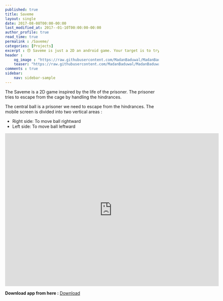 ```yaml
---
published: true
title: Saveme
layout: single
date: 2017-08-08T00:00-00:00
last_modified_at: 2017--01-10T00:00:00-00:00
author_profile: true
read_time: true
permalink : /Saveme/
categories: [Projects]
excerpt : 😞 Saveme is just a 2D an android game. Your target is to try to escape from the cage to get more scores.
header :
    og_image : "https://raw.githubusercontent.com/MadanBaduwal/MadanBaduwal.github.io/main/images/4.savemegit.jpg"
    teaser: "https://raw.githubusercontent.com/MadanBaduwal/MadanBaduwal.github.io/main/images/4.savemegit.jpg"
comments : true
sidebar:
    nav: sidebar-sample
---
```


The Saveme is a 2D game inspired by the life of the prisoner. 
The prisoner tries to escape from the cage by handling the hindrances. 

The central ball is a prisoner we need to escape from the hindrances. The mobile screen is divided into two vertical areas :
*  Right side: To move ball rightward
*  Left side: To move ball leftward

<iframe width="700" height="500" src="https://www.youtube.com/embed/HqarO_J9Udo" frameborder="0" allow="accelerometer; autoplay; encrypted-media; gyroscope; picture-in-picture" allowfullscreen></iframe>

<br>

**Download app from here :** <a href="https://apkpure.com/p/com.saveme.Saveme" class="btn btn--success">Download</a>

